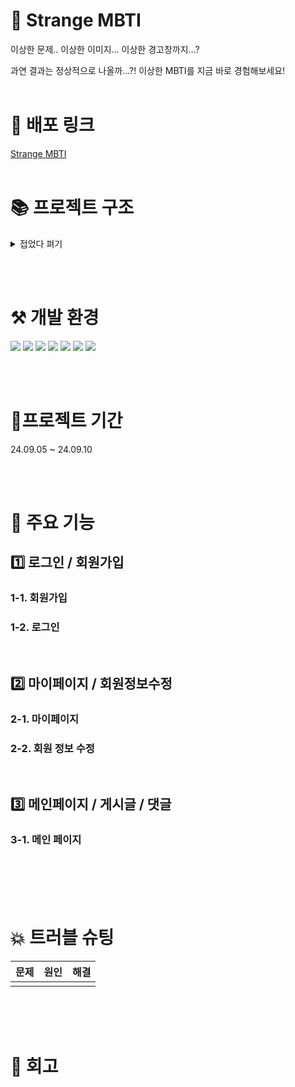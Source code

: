 # 💫 Strange MBTI
이상한 문제.. 
이상한 이미지...
이상한 경고창까지...?

과연 결과는 정상적으로 나올까...?! 이상한 MBTI를 지금 바로 경험해보세요!
<br/>
<br/>

# 🌟 배포 링크

[Strange MBTI](https://strange-mbti.vercel.app/)
<br/>
<br/>

# 📚 프로젝트 구조

<details>
<summary>접었다 펴기</summary>

```
📦src
 ┣ 📂api
 ┃ ┣ 📜api.js
 ┃ ┗ 📜testResults.js
 ┣ 📂assets
 ┃ ┣ 📜0.png
 ┃ ┣ 📜1.png
 ┃ ┣ 📜2.png
 ┃ ┣ 📜3.png
 ┃ ┣ 📜4.png
 ┃ ┣ 📜5.png
 ┃ ┣ 📜6.png
 ┃ ┣ 📜7.png
 ┃ ┣ 📜8.png
 ┃ ┣ 📜9.png
 ┃ ┣ 📜down.png
 ┃ ┣ 📜edit.png
 ┃ ┣ 📜favicon.ico
 ┃ ┣ 📜github.svg
 ┃ ┣ 📜login-bg.png
 ┃ ┣ 📜logo.png
 ┃ ┣ 📜up.png
 ┃ ┗ 📜velog.svg
 ┣ 📂components
 ┃ ┣ 📜AuthForm.jsx
 ┃ ┣ 📜TestForm.jsx
 ┃ ┗ 📜testFormStyle.js
 ┣ 📂context
 ┃ ┗ 📜AuthContext.jsx
 ┣ 📂data
 ┃ ┣ 📜mbtiPoints.js
 ┃ ┗ 📜questions.js
 ┣ 📂layout
 ┃ ┣ 📂footer
 ┃ ┃ ┣ 📜Footer.jsx
 ┃ ┃ ┗ 📜footerStyle.js
 ┃ ┣ 📂header
 ┃ ┃ ┣ 📜Header.jsx
 ┃ ┃ ┗ 📜headerStyle.js
 ┃ ┗ 📜Layout.jsx
 ┣ 📂pages
 ┃ ┣ 📂join
 ┃ ┃ ┣ 📜Join.jsx
 ┃ ┃ ┗ 📜joinStyle.js
 ┃ ┣ 📂list
 ┃ ┃ ┣ 📜List.jsx
 ┃ ┃ ┗ 📜listStyle.js
 ┃ ┣ 📂login
 ┃ ┃ ┣ 📜Login.jsx
 ┃ ┃ ┗ 📜loginStyle.js
 ┃ ┣ 📂mypage
 ┃ ┃ ┣ 📜MyPage.jsx
 ┃ ┃ ┗ 📜mypageStyle.js
 ┃ ┣ 📂test
 ┃ ┃ ┣ 📜Test.jsx
 ┃ ┃ ┗ 📜testStyle.js
 ┃ ┣ 📜Main.jsx
 ┃ ┗ 📜Result.jsx
 ┣ 📂queries
 ┃ ┗ 📜useTestQueries.js
 ┣ 📂shared
 ┃ ┣ 📜CommonStyle.js
 ┃ ┣ 📜PrivateRouter.jsx
 ┃ ┗ 📜Router.jsx
 ┣ 📂utiils
 ┃ ┗ 📜mbtiCalculator.jsx
 ┣ 📂zustand
 ┃ ┗ 📜userStore.js
 ┣ 📜App.css
 ┣ 📜App.jsx
 ┣ 📜index.css
 ┣ 📜main.jsx
 ┗ 📜reset.css
```
</details>


<br/><br/>

# ⚒️ 개발 환경

![](https://img.shields.io/badge/JavaScript-F7DF1E?style=for-the-badge&logo=JavaScript&logoColor=white)
![](https://img.shields.io/badge/HTML5-E34F26?style=for-the-badge&logo=html5&logoColor=white)
![](https://img.shields.io/badge/CSS3-1572B6?style=for-the-badge&logo=css3&logoColor=white)
![](https://img.shields.io/badge/React-20232A?style=for-the-badge&logo=react&logoColor=61DAFB)
![](https://img.shields.io/badge/styled--components-DB7093?style=for-the-badge&logo=styled-components&logoColor=white)
![](https://img.shields.io/badge/zustand-black?style=for-the-badge&logoColor=white)
![](https://img.shields.io/badge/Tailwind_CSS-38B2AC?style=for-the-badge&logo=tailwind-css&logoColor=white)


<br/>
<br/>

# 📆프로젝트 기간

24.09.05 ~ 24.09.10

<br/>
<br/>

# 🎨 주요 기능

## 1️⃣ 로그인 / 회원가입

### 1-1. 회원가입


### 1-2. 로그인

<br/>

## 2️⃣ 마이페이지 / 회원정보수정

### 2-1. 마이페이지

### 2-2. 회원 정보 수정


<br/>

## 3️⃣ 메인페이지 / 게시글 / 댓글


### 3-1. 메인 페이지

<br/>
<br/>
<br/>
<br/>

# 💥 트러블 슈팅

| 문제 | 원인 | 해결|
|---|---| ---|
|  | | | 


<br/>
<br/>
<br/>

# 💭 회고
